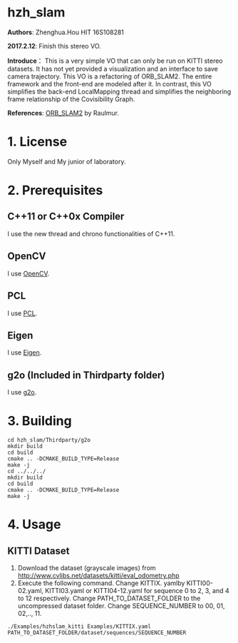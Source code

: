# hzh_slam
**Authors**: Zhenghua.Hou HIT 16S108281

**2017.2.12**: Finish this stereo VO.

**Introduce**： This is a very simple VO that can only be run on KITTI stereo datasets. It has not yet provided a visualization and an interface to save camera trajectory. This VO is a refactoring of ORB_SLAM2. The entire framework and the front-end are modeled after it. In contrast, this VO simplifies the back-end LocalMapping thread and simplifies the neighboring frame relationship of the Covisibility Graph.

**References**: [ORB_SLAM2](https://github.com/raulmur/ORB_SLAM2) by Raulmur.

# 1. License
Only Myself and My junior of laboratory.

# 2. Prerequisites
## C++11 or C++0x Compiler
I use the new thread and chrono functionalities of C++11.
## OpenCV
I use [OpenCV](http://opencv.org).
## PCL
I use [PCL](http://pointclouds.org).
## Eigen
I use [Eigen](http://eigen.tuxfamily.org).
## g2o (Included in Thirdparty folder)  
I use [g2o](https://github.com/RainerKuemmerle/g2o).  

# 3. Building 
```
cd hzh_slam/Thirdparty/g2o
mkdir build
cd build 
cmake .. -DCMAKE_BUILD_TYPE=Release
make -j
cd ../../../
mkdir build
cd build 
cmake .. -DCMAKE_BUILD_TYPE=Release
make -j
```
# 4. Usage  
## KITTI Dataset
1. Download the dataset (grayscale images) from http://www.cvlibs.net/datasets/kitti/eval_odometry.php
2. Execute the following command. Change KITTIX. yamlby KITTI00-02.yaml, KITTI03.yaml or KITTI04-12.yaml for sequence 0 to 2, 3, and 4 to 12 respectively. Change PATH_TO_DATASET_FOLDER to the uncompressed dataset folder. Change SEQUENCE_NUMBER to 00, 01, 02,.., 11.
```
./Examples/hzhslam_kitti Examples/KITTIX.yaml PATH_TO_DATASET_FOLDER/dataset/sequences/SEQUENCE_NUMBER
```

